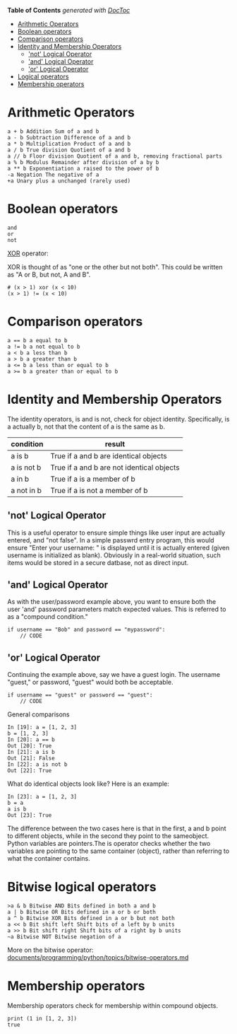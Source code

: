 <!-- START doctoc generated TOC please keep comment here to allow auto update -->
<!-- DON'T EDIT THIS SECTION, INSTEAD RE-RUN doctoc TO UPDATE -->
**Table of Contents**  *generated with [DocToc](https://github.com/thlorenz/doctoc)*

- [Arithmetic Operators](#arithmetic-operators)
- [Boolean operators](#boolean-operators)
- [Comparison operators](#comparison-operators)
- [Identity and Membership Operators](#identity-and-membership-operators)
  - ['not' Logical Operator](#not-logical-operator)
  - ['and' Logical Operator](#and-logical-operator)
  - ['or' Logical Operator](#or-logical-operator)
- [Logical operators](#logical-operators)
- [Membership operators](#membership-operators)

<!-- END doctoc generated TOC please keep comment here to allow auto update -->

# Arithmetic Operators

```
a + b Addition Sum of a and b  
a - b Subtraction Difference of a and b  
a * b Multiplication Product of a and b  
a / b True division Quotient of a and b  
a // b Floor division Quotient of a and b, removing fractional parts  
a % b Modulus Remainder after division of a by b  
a ** b Exponentiation a raised to the power of b  
-a Negation The negative of a  
+a Unary plus a unchanged (rarely used)  
```

# Boolean operators

```
and  
or  
not  
```

[XOR](https://en.wikipedia.org/wiki/Exclusive_or) operator:

XOR is thought of as "one or the other but not both". This could be written as "A or B, but not, A and B".

```
# (x > 1) xor (x < 10)
(x > 1) != (x < 10)
```

# Comparison operators

```
a == b a equal to b  
a != b a not equal to b  
a < b a less than b  
a > b a greater than b  
a <= b a less than or equal to b  
a >= b a greater than or equal to b  
```

# Identity and Membership Operators

The identity operators, is and is not, check for object identity. Specifically, is a actually b, not that the content of a is the same as b.

condition | result
----------|---------
a is b | True if a and b are identical objects
a is not b | True if a and b are not identical objects
a in b | True if a is a member of b
a not in b | True if a is not a member of b

## 'not' Logical Operator

This is a useful operator to ensure simple things like user input are actually entered, and "not false". In a simple passwrd entry program, this would ensure "Enter your username: " is displayed until it is actually entered (given username is initialized as blank). Obviously in a real-world situation, such items would be stored in a secure datbase, not as direct input.

## 'and' Logical Operator

As with the user/password example above, you want to ensure both the user 'and' password parameters match expected values. This is referred to as a "compound condition."

```
if username == "Bob" and password == "mypassword":
	// CODE
```

## 'or' Logical Operator

Continuing the example above, say we have a guest login. The username "guest," or password, "guest" would both be acceptable.

```
if username == "guest" or password == "guest":
	// CODE
```

General comparisons
```
In [19]: a = [1, 2, 3]
b = [1, 2, 3]
In [20]: a == b
Out [20]: True
In [21]: a is b
Out [21]: False
In [22]: a is not b
Out [22]: True
```

What do identical objects look like? Here is an example:
```
In [23]: a = [1, 2, 3]
b = a
a is b
Out [23]: True
```

The difference between the two cases here is that in the first, a and b point to different objects, while in the second they point to the sameobject. Python variables are pointers.The is operator checks whether the two variables are pointing to the same container (object), rather than referring to what the container contains.

# Bitwise logical operators

```
>a & b Bitwise AND Bits defined in both a and b  
a | b Bitwise OR Bits defined in a or b or both  
a ^ b Bitwise XOR Bits defined in a or b but not both  
a << b Bit shift left Shift bits of a left by b units  
a >> b Bit shift right Shift bits of a right by b units  
~a Bitwise NOT Bitwise negation of a
```

More on the bitwise operator: [documents/programming/python/topics/bitwise-operators.md](https://github.com/mdeguzis/documents/blob/master/programming/python/topics/bitwise-operators.md)


# Membership operators

Membership operators check for membership within compound objects. 

```
print (1 in [1, 2, 3])
true
```
